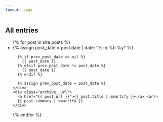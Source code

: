```yaml
---
layout: page
---
```


## All entries

<ul class="archive home">
{% for post in site.posts %}
<li>
  <div>
    <div class="archive__date">
      {% assign post_date = post.date | date: "%-d %b %y" %}

      {% if prev_post_date == nil %}
        {{ post_date }}
      {% elsif prev_post_date != post_date %}
        {{ post_date }}
      {% endif %}

      {% assign prev_post_date = post_date %}
    </div>
    <div class="archive__url">
      <a href="{{ post.url }}">{{ post.title | smartify }}</a> <br/>
      {{ post.summary | smartify }}
    </div>
  </div>
</li>
{% endfor %}
</ul>
